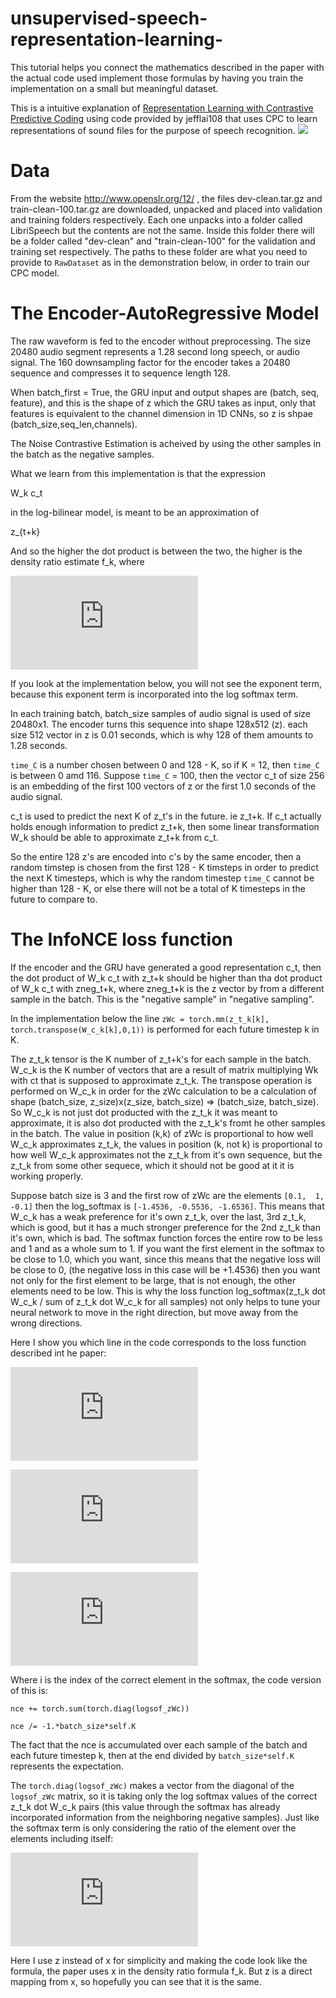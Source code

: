 # unsupervised-speech-representation-learning-

This tutorial helps you connect the mathematics described in the paper with the actual code used implement those formulas by having you train the implementation on a small but meaningful dataset.

This is a intuitive explanation of [Representation Learning with Contrastive Predictive Coding](https://arxiv.org/pdf/1807.03748.pdf)  using code provided by jefflai108 that uses CPC to learn representations of sound files for the purpose of speech recognition.
<img src="https://user-images.githubusercontent.com/2807595/45751168-8170f480-bc4c-11e8-81a5-3be064089642.png">

# Data

From the website http://www.openslr.org/12/ , the files dev-clean.tar.gz and train-clean-100.tar.gz are downloaded, unpacked and placed into validation and training folders respectively. Each one unpacks into a folder called LibriSpeech but the contents are not the same. Inside this folder there will be a folder called "dev-clean" and "train-clean-100" for the validation and training set respectively. The paths to these folder are what you need to provide to `RawDataset` as in the demonstration below, in order to train our CPC model. 

# The Encoder-AutoRegressive Model

The raw waveform is fed to the encoder without preprocessing. The size 20480 audio segment represents a 1.28 second long speech, or audio signal. The 160 downsampling factor for the encoder takes a 20480 sequence and compresses it to sequence length 128. 

When batch_first = True, the GRU input and output shapes are (batch, seq, feature), and this is the shape of z which the GRU takes as input, only that features is equivalent to the channel dimension in 1D CNNs, so z is shpae (batch_size,seq_len,channels). 

The Noise Contrastive Estimation is acheived by using the other samples in the batch as the negative samples. 

What we learn from this implementation is that the expression 

W_k c_t

in the log-bilinear model, is meant to be an approximation of 

z_{t+k}

And so the higher the dot product is between the two, the higher is the density ratio estimate f_k, where

![equation](https://latex.codecogs.com/gif.latex?f_k%28x_%7Bt&plus;k%7D%2C%20c_t%29%20%3D%20exp%28z%5ET_%7Bt&plus;k%7D%20W_k%20c_t%29)

If you look at the implementation below, you will not see the exponent term, because this exponent term is incorporated into the log softmax term. 

In each training batch, batch_size samples of audio signal is used of size 20480x1. The encoder turns this sequence into shape 128x512 (z). each size 512 vector in z is 0.01 seconds, which is why 128 of them amounts to 1.28 seconds. 

`time_C` is a number chosen between 0 and 128 - K, so if K = 12, then `time_C` is between 0 amd 116. Suppose `time_C` = 100, then the vector c_t of size 256 is an embedding of the first 100 vectors of z or the first 1.0 seconds of the audio signal. 

c_t is used to predict the next K of z_t's in the future. ie z_t+k. If c_t actually holds enough information to predict z_t+k, then some linear transformation W_k should be able to approximate z_t+k from c_t. 

So the entire 128 z's are encoded into c's by the same encoder, then a random timstep is chosen from the first 128 - K timsteps in order to predict the next K timesteps, which is why the random timestep `time_C` cannot be higher than 128 - K, or else there will not be a total of K timesteps in the future to compare to. 

# The InfoNCE loss function

If the encoder and the GRU have generated a good representation c_t, then the dot product of W_k c_t with z_t+k should be higher than tha dot product of W_k c_t with zneg_t+k, where zneg_t+k is the z vector by from a different sample in the batch. This is the "negative sample" in "negative sampling". 

In the implementation below the line `zWc = torch.mm(z_t_k[k], torch.transpose(W_c_k[k],0,1))` is performed for each future timestep k in K. 

The z_t_k tensor is the K number of z_t+k's for each sample in the batch.
W_c_k is the K number of vectors that are a result of matrix multiplying Wk with ct that is supposed to approximate z_t_k. The transpose operation is performed on W_c_k in order for the zWc calculation to be a calculation of shape (batch_size, z_size)x(z_size, batch_size) => (batch_size, batch_size). So W_c_k is not just dot producted with the z_t_k it was meant to approximate, it is also dot producted with the z_t_k's fromt he other samples in the batch. The value in position (k,k) of zWc is proportional to how well W_c_k approximates z_t_k, the values in position (k, not k) is proportional to how well W_c_k approximates not the z_t_k from it's own sequence, but the z_t_k from some other sequece, which it should not be good at it it is working properly. 

Suppose batch size is 3 and the first row of zWc are the elements `[0.1,  1,  -0.1]` then the log_softmax is `[-1.4536, -0.5536, -1.6536]`. This means that W_c_k has a weak preference for it's own z_t_k, over the last, 3rd  z_t_k, which is good, but it has a much stronger preference for the 2nd z_t_k than it's own, which is bad. The softmax function forces the entire row to be less and 1 and as a whole sum to 1. If you want the first element in the softmax to be close to 1.0, which you want, since this means that the negative loss will be close to 0, (the negative loss in this case will be +1.4536) then you want not only for the first element to be large, that is not enough, the other elements need to be low. This is why the loss function log_softmax(z_t_k dot W_c_k / sum of z_t_k dot W_c_k for all samples) not only helps to tune your neural network to move in the right direction, but move away from the wrong directions.

Here I show you which line in the code corresponds to the loss function described int he paper:


![equation](https://latex.codecogs.com/gif.latex?InfoNCELoss%28z_%7Bt%20%3D%20t%27%20%5Crightarrow%20t%27&plus;k%7D%2C%20c_t%29%20%3D%20-%20E%20%5Cleft%5B%20%5Clog%28%20%5Cfrac%7Bf_k%28z_%7Bt&plus;k%7D%2C%20c_t%29%7D%7B%5Csum_%7BJ%7D%20f_k%28z_%7Bj%7D%2C%20c_t%29%7D%20%29%20%5Cright%5D)


![equation](https://latex.codecogs.com/gif.latex?%3D%20-%20E%20%5Cleft%5B%20%5Clog%28%20%5Cfrac%7Be%5E%7Bz%5ET_%7Bt&plus;k%7D%20W_k%20c_t%7D%7D%7B%5Csum_%7BJ%7D%20e%5E%7Bz%5ET_%7Bj%7D%20W_k%20c_t%7D%7D%20%29%20%5Cright%5D)

![equation](https://latex.codecogs.com/gif.latex?%3D%20-%20E%20%5Cleft%5B%20%5Clog%28%20softmax%28%20e%5E%7Bz%5ET_%7Bj%7D%20W_k%20c_t%29%7D_i%20%29%20%5Cright%5D)

Where i is the index of the correct element in the softmax, the code version of this is:

`nce += torch.sum(torch.diag(logsof_zWc))`

`nce /= -1.*batch_size*self.K` 

The fact that the nce is accumulated over each sample of the batch and each future timestep k, then at the end divided by `batch_size*self.K` represents the expectation. 

The `torch.diag(logsof_zWc)` makes a vector from the diagonal of the `logsof_zWc` matrix, so it is taking only the log softmax values of the correct z_t_k dot W_c_k pairs (this value through the softmax has already incorporated information from the neighboring negative samples). Just like the softmax term is only considering the ratio of the element over the elements including itself:

![equation](https://latex.codecogs.com/gif.latex?%5Cfrac%7Bf_k%28z_%7Bt&plus;k%7D%2C%20c_t%29%7D%7B%5Csum_%7BJ%7D%20f_k%28z_%7Bj%7D%2C%20c_t%29%7D)

Here I use z instead of x for simplicity and making the code look like the formula, the paper uses x in the density ratio formula f_k. But z is a direct mapping from x, so hopefully you can see that it is the same. 
